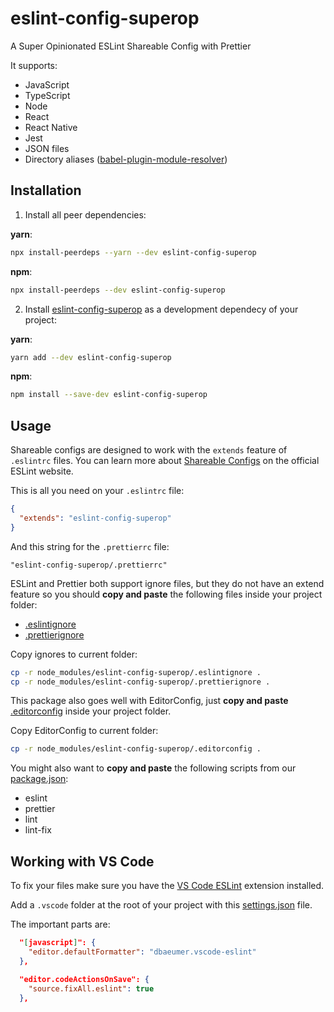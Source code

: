 # eslint-config-superop

A Super Opinionated ESLint Shareable Config with Prettier

It supports:
- JavaScript
- TypeScript
- Node
- React
- React Native
- Jest
- JSON files
- Directory aliases ([babel-plugin-module-resolver](https://github.com/tleunen/babel-plugin-module-resolver))

## Installation

1. Install all peer dependencies:

**yarn**:
```sh
npx install-peerdeps --yarn --dev eslint-config-superop
```
**npm**:
```sh
npx install-peerdeps --dev eslint-config-superop
```

2. Install [eslint-config-superop](https://github.com/DiogoAbu/eslint-config-superop) as a development dependecy of your project:

**yarn**:
```sh
yarn add --dev eslint-config-superop
```
**npm**:
```sh
npm install --save-dev eslint-config-superop
```

## Usage

Shareable configs are designed to work with the `extends` feature of `.eslintrc` files. You can learn more about [Shareable Configs](http://eslint.org/docs/developer-guide/shareable-configs) on the official ESLint website.

This is all you need on your `.eslintrc` file:

```json
{
  "extends": "eslint-config-superop"
}
```

And this string for the `.prettierrc` file:

```
"eslint-config-superop/.prettierrc"
```

ESLint and Prettier both support ignore files, but they do not have an extend feature so you should **copy and paste** the following files inside your project folder:
- [.eslintignore](.eslintignore)
- [.prettierignore](.prettierignore)

Copy ignores to current folder:
```sh
cp -r node_modules/eslint-config-superop/.eslintignore .
cp -r node_modules/eslint-config-superop/.prettierignore .
```

This package also goes well with EditorConfig, just **copy and paste** [.editorconfig](.editorconfig) inside your project folder.

Copy EditorConfig to current folder:
```sh
cp -r node_modules/eslint-config-superop/.editorconfig .
```

You might also want to **copy and paste** the following scripts from our [package.json](package.json):
- eslint
- prettier
- lint
- lint-fix

## Working with VS Code

To fix your files make sure you have the [VS Code ESLint](https://github.com/Microsoft/vscode-eslint) extension installed.

Add a `.vscode` folder at the root of your project with this [settings.json](.vscode/settings.json) file.

The important parts are:
```json
  "[javascript]": {
    "editor.defaultFormatter": "dbaeumer.vscode-eslint"
  },
```
```json
  "editor.codeActionsOnSave": {
    "source.fixAll.eslint": true
  },
```
